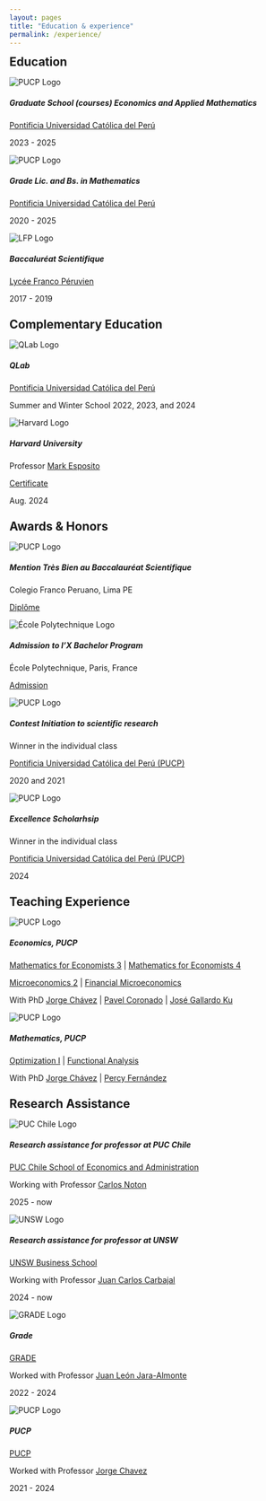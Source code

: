 ```yaml
---
layout: pages
title: "Education & experience"
permalink: /experience/
---
```


<style>
  .content-experience {
    max-width: 800px;
    margin: 0 auto;
  }
  
  .content-experience h2,
  .content-experience h3,
  .content-experience h4,
  .content-experience h5 {
    text-align: left;
    margin-left: 0;
  }
  
  h2 {
    margin-bottom: 15px;
    margin-top: 25px;
  }

  h2:first-child {
    margin-top: 0px;
  }
 h4 {
    margin: 25px 0;
  }
  
  .card-header img {
    display: block;
    margin: 0;
  }
  
  .card-body {
    text-align: left;
  }
  
  @media (max-width: 768px) {
    .card {
      width: 100% !important;
      margin: 10px 0;
    }
  }
   @media (max-width: 300px) {
    .card {
      width: 100% !important;
      margin: 5px 0;

    }
    
   .card-header img{
      width:30px;
   }

   .card-title{
      font-size: 14px !important;
   }
   .card-text{
      font-size: 12px !important;
   }

  }
</style>

<div class="content-experience">
  <!-- Education -->
  <h2>Education</h2>
  
  <div class="card">
    <div class="card-header">
      <img draggable="false" src="{{ "/assets/img/institutions/pucp-logo.png" |
        relative_url }}" alt="PUCP Logo">
    </div>
    <div class="card-body">
      <h5 class="card-title"> Graduate School (courses) Economics and Applied Mathematics</h5>
      <p class="card-text">
        <a href="https://www.pucp.edu.pe/carrera/matematicas/">Pontificia
          Universidad Católica del Perú</a>
      </p>
      <p class="card-text">
        2023 - 2025
      </p>
    </div>
  </div>
  
  <div class="card">
    <div class="card-header">
      <img draggable="false" src="{{ "/assets/img/institutions/pucp-logo.png" |
        relative_url }}" alt="PUCP Logo">
    </div>
    <div class="card-body">
      <h5 class="card-title">Grade Lic. and Bs. in Mathematics</h5>
      <p class="card-text">
        <a href="https://www.pucp.edu.pe/carrera/matematicas/">Pontificia
          Universidad Católica del Perú</a>
      </p>
      <p class="card-text">2020 - 2025</p>
    </div>
  </div>
  
  <div class="card">
    <div class="card-header">
      <img draggable="false"
        src="{{ "/assets/img/institutions/LyceeFrancoPeruvien.png" | relative_url
        }}" alt="LFP Logo">
    </div>
    <div class="card-body">
      <h5 class="card-title">Baccaluréat Scientifique</h5>
      <p class="card-text"> <a href="https://lfrancope.edu.pe/">Lycée Franco
          Péruvien</a></p>
      <p class="card-text">2017 - 2019</p>
    </div>
  </div>
  
  <!-- Complementary Education -->
  <h2>Complementary Education</h2>
  
  <div class="card">
    <div class="card-header">
      <img draggable="false" src="{{ "/assets/img/institutions/qlab_logo.png"
        | relative_url }}" alt="QLab Logo">
    </div>
    <div class="card-body">
      <h5 class="card-title">QLab</h5>
      <p class="card-text">
        <a href="https://qlab.pucp.edu.pe/">Pontificia Universidad Católica
          del Perú</a>
      </p>
      <p class="card-text">Summer and Winter School 2022, 2023, and 2024</p>
    </div>
  </div>
  
  <div class="card">
    <div class="card-header">
      <img draggable="false"
        src="{{ "/assets/img/institutions/harvard-logo.png" | relative_url }}"
        alt="Harvard Logo">
    </div>
    <div class="card-body">
      <h5 class="card-title">Harvard University</h5>
      <p class="card-text">
        Professor <a
          href="https://professional.dce.harvard.edu/faculty/mark-esposito/">Mark
          Esposito</a>
      </p>
      <p class="card-text">
        <a href="{{ "/files/education-and-experience/harvard_certificate.pdf"
          | relative_url }}">Certificate</a>
      </p>
      <p class="card-text">Aug. 2024</p>
    </div>
  </div>


  <!-- Awards & Honors -->
  <h2>Awards & Honors</h2>
  
  <div class="card">
    <div class="card-header">
      <img draggable="false"
        src="{{ "/assets/img/institutions/LyceeFrancoPeruvien.png" |
        relative_url }}" alt="PUCP Logo">
    </div>
    <div class="card-body">
      <h5 class="card-title">Mention Très Bien au Baccalauréat
        Scientifique</h5>
      <p class="card-text">Colegio Franco Peruano, Lima PE</p>
      <p class="card-text">
        <a href="{{ "/files/courses/education-and-experience/notes_bac.pdf" |
          relative_url }}">Diplôme</a>
      </p>
    </div>
  
  </div>
  
  <div class="card">
    <div class="card-header">
      <img draggable="false"
        src="{{ "/assets/img/institutions/ecole-paris.png" | relative_url }}"
        alt="École Polytechnique Logo">
    </div>
    <div class="card-body">
      <h5 class="card-title">Admission to l’X Bachelor Program</h5>
      <p class="card-text">École Polytechnique, Paris, France</p>
      <p class="card-text">
        <a
          href="{{ "/files/courses/education-and-experience/admission_l_X.pdf"
          | relative_url }}">Admission</a>
      </p>
    </div>
  </div>
  
  <div class="card">
    <div class="card-header">
      <img draggable="false" src="{{ "/assets/img/institutions/pucp-logo.png" |
        relative_url }}" alt="PUCP Logo">
    </div>
    <div class="card-body">
      <h5 class="card-title"> Contest Initiation to scientific research</h5>
      <p class="card-text">Winner in the individual class</p>
      <p class="card-text">
        <a href="https://www.pucp.edu.pe/carrera/matematicas/">Pontificia
          Universidad Católica del Perú (PUCP)</a>
      </p>
      <p class="card-text">2020 and 2021</p>
    </div>
  </div>
  
  <div class="card">
    <div class="card-header">
      <img draggable="false" src="{{ "/assets/img/institutions/pucp-logo.png" |
        relative_url }}" alt="PUCP Logo">
    </div>
    <div class="card-body">
      <h5 class="card-title">Excellence Scholarhsip</h5>
      <p class="card-text">Winner in the individual class</p>
      <p class="card-text">
        <a href="https://www.pucp.edu.pe/carrera/matematicas/">Pontificia
          Universidad Católica del Perú (PUCP)</a>
      </p>
      <p class="card-text">2024</p>
    </div>
  </div>  

  <!-- Teaching Experience -->
  <h2>Teaching Experience</h2>
  
  <div class="card">
    <div class="card-header">
      <img draggable="false" src="{{ "/assets/img/institutions/pucp-logo.png" |
        relative_url }}" alt="PUCP Logo">
    </div>
    <div class="card-body">
      <h5 class="card-title">Economics, PUCP</h5>
      <p class="card-text">
        <a href="{{ "/courses/mathematics-for-economists-3/2022-1" |
          relative_url }}">Mathematics for Economists 3</a> |
        <a href="{{ "/courses/mathematics-for-economists-4/2022-2" |
          relative_url }}">Mathematics for Economists 4</a>
      </p>
      <p class="card-text">
        <a href="{{ "/courses/microeconomics/2024-2" | relative_url
          }}">Microeconomics 2</a> |
        <a href="{{ "/courses/financial-microeconomics/2024-2/" | relative_url
          }}">Financial Microeconomics</a>
      </p>
      <p class="card-text">
        With PhD <a href="https://www.pucp.edu.pe/profesor/jorge-chavez-fuentes"
          target="_blank">Jorge Chávez</a> |
        <a href="https://www.pucp.edu.pe/profesor/pavel-coronado-castellanos"
          target="_blank">Pavel Coronado</a> |
        <a href="https://es.wikipedia.org/wiki/Jos%C3%A9_Gallardo_Ku"
          target="_blank">José Gallardo Ku</a>
      </p>
    </div>
  
  </div>
  
  <div class="card">
    <div class="card-header">
      <img draggable="false" src="{{ "/assets/img/institutions/pucp-logo.png" |
        relative_url }}" alt="PUCP Logo">
    </div>
    <div class="card-body">
      <h5 class="card-title">Mathematics, PUCP</h5>
      <p class="card-text">
        <a href="{{ "/courses/optimization-i/2024-1" | relative_url
          }}">Optimization I</a> |
        <a href="{{ "/courses/functional-analysis/2024-1" | relative_url
          }}">Functional Analysis</a>
      </p>
      <p class="card-text">
        With PhD <a href="https://www.pucp.edu.pe/profesor/jorge-chavez-fuentes"
          target="_blank">Jorge Chávez</a> |
        <a href="https://www.pucp.edu.pe/profesor/percy-fernandez-sanchez"
          target="_blank">Percy Fernández</a>
      </p>
    </div>
  </div>

   <h2>Research Assistance </h2>
  
  <div class="card">
    <div class="card-header">
      <img draggable="false" src="{{ "/assets/img/institutions/uc_logo.jpg" |
        relative_url }}" alt="PUC Chile Logo">
    </div>
    <div class="card-body">
      <h5 class="card-title">Research assistance for professor at PUC Chile</h5>
      <p class="card-text">
        <a href="https://economiayadministracion.uc.cl/">PUC Chile School of
          Economics and Administration</a>
      </p>
      <p class="card-text">
        Working with Professor <a
          href="https://sites.google.com/view/carlos-noton-homepage?usp=sharing"
          target="_blank"> Carlos Noton</a>
      </p>
      <p class="card-text">2025 - now</p>
    </div>
  </div>
  
  <div class="card">
    <div class="card-header">
      <img draggable="false" src="{{ "/assets/img/institutions/unsw.png" |
        relative_url }}" alt="UNSW Logo">
    </div>
    <div class="card-body">
      <h5 class="card-title">Research assistance for professor at UNSW</h5>
      <p class="card-text">
        <a href="https://www.unsw.edu.au/business/our-schools/economics">UNSW
          Business School</a>
      </p>
      <p class="card-text">
        Working with Professor <a
          href="https://sites.google.com/site/carbajaleconomics/home"
          target="_blank">Juan Carlos Carbajal</a>
      </p>
      <p class="card-text">2024 - now</p>
    </div>
  </div>
  
  <div class="card">
    <div class="card-header">
      <img draggable="false" src="{{ "/assets/img/institutions/grade_logo.png"
        | relative_url }}" alt="GRADE Logo">
    </div>
    <div class="card-body">
      <h5 class="card-title">Grade</h5>
      <p class="card-text">
        <a
          href="https://www.grade.org.pe/en/investigadores/personal/jleon/">GRADE</a>
      </p>
      <p class="card-text">
        Worked with Professor <a
          href="https://www.grade.org.pe/en/investigadores/personal/jleon/"
          target="_blank">Juan León Jara-Almonte</a>
      </p>
      <p class="card-text">2022 - 2024</p>
    </div>
  </div>

  <div class="card">
    <div class="card-header">
      <img draggable="false" src="{{ "/assets/img/institutions/pucp-logo.png"
        | relative_url }}" alt="PUCP Logo">
    </div>
    <div class="card-body">
      <h5 class="card-title">PUCP</h5>
      <p class="card-text">
        <a
          href="https://cris.pucp.edu.pe/en/persons/jorge-richard-chavez-fuentes">PUCP</a>
      </p>
      <p class="card-text">
        Worked with Professor <a
          href="https://cris.pucp.edu.pe/en/persons/jorge-richard-chavez-fuentes"
          target="_blank">Jorge Chavez</a>
      </p>
      <p class="card-text">2021 - 2024</p>
    </div>
  </div>
  
 
</div>
